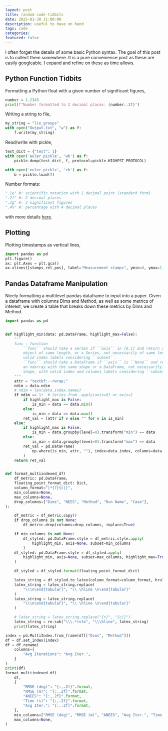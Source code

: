 ```yaml
---
layout: post
title: random code tidbits
date: 2025-01-30 11:00:00
description: useful to have on hand
tags: code
categories: 
featured: false
---
```


I often forget the details of some basic Python syntax.
The goal of this post is to collect them 
somewhere. It is a pure convenience post as these are easily googleable. 
I expand and refine on these as time allows. 

<!-- ````markdown
```c++
code code code
```
```` -->
## Python Function Tidbits
Formatting a Python float with a given number of significant figures,
```python
number = 1.2345
print(f"Number formatted to 2 decimal places: {number:.2f}")
```
Writing a string to file, 
```python
my_string = "lie_groups"
with open("Output.txt", "w") as f:
    f.write(my_string)
```
Read/write with pickle, 
```python
test_dict = {"test": 1}
with open('euler.pickle', 'wb') as f:
    pickle.dump(test_dict, f, protocol=pickle.HIGHEST_PROTOCOL)

with open('euler.pickle', 'rb') as f:
    b = pickle.load(f)
```
Number formats: 
```python
".1e" #: scientific notation with 1 decimal point (standard form)
".2f" #: 2 decimal places
".3g" #: 3 significant figures
".4%" #: percentage with 4 decimal places
```
with more details <a href="https://docs.python.org/3/library/string.html#formatspec">here</a>. 
## Plotting
Plotting timestamps as vertical lines, 
```python 
import pandas as pd
plt.figure()
ax: plt.Axes = plt.gca()
ax.vlines([stamps_rel_pos], label="Measurement stamps", ymin=0, ymax=1, colors="red")
```
## Pandas Dataframe Manipulation
Nicely formatting a multilevel pandas dataframe to input into a paper. 
Given a dataframe with columns Dims and Method, as well as some metrics of interest, 
we create a table that breaks down these metrics by Dims and Method. 

```python 
import pandas as pd


def highlight_min(data: pd.DataFrame, highlight_max=False):
    """
    func : function
        ``func`` should take a Series if ``axis`` in [0,1] and return a list-like
        object of same length, or a Series, not necessarily of same length, with
        valid index labels considering ``subset``.
        ``func`` should take a DataFrame if ``axis`` is ``None`` and return either
        an ndarray with the same shape or a DataFrame, not necessarily of the same
        shape, with valid index and columns labels considering ``subset``.
    """
    attr = "textbf:--rwrap;"
    ndim = data.ndim
    # ndim = len(data.index.names)
    if ndim == 1:  # Series from .apply(axis=0) or axis=1
        if highlight_max is False:
            is_min = data == data.min()
        else:
            is_min = data == data.max()
        ret_val = [attr if v else "" for v in is_min]
    else:
        if highlight_max is False:
            is_min = data.groupby(level=0).transform("min") == data
        else:
            is_min = data.groupby(level=0).transform("max") == data
        ret_val = pd.DataFrame(
            np.where(is_min, attr, ""), index=data.index, columns=data.columns
        )
    return ret_val


def format_multiindexed_df(
    df_metric: pd.DataFrame,
    floating_point_format_dict: Dict,
    column_format="|*{7}{c|}",
    min_columns=None,
    max_columns=None,
    drop_columns=["Dims", "NEES", "Method", "Run Name", "Case"],
):

    df_metric = df_metric.copy()
    if drop_columns is not None:
        df_metric.drop(columns=drop_columns, inplace=True)

    if min_columns is not None:
        df_styled: pd.DataFrame.style = df_metric.style.apply(
            highlight_min, axis=None, subset=min_columns
        )
    df_styled: pd.DataFrame.style = df_styled.apply(
        highlight_min, axis=None, subset=max_columns, highlight_max=True
    )

    df_styled = df_styled.format(floating_point_format_dict)

    latex_string = df_styled.to_latex(column_format=column_format, hrules=True)
    latex_string = latex_string.replace(
        "\\\n\end{tabular}", "\\ \hline \n\end{tabular}"
    )
    latex_string = latex_string.replace(
        "\\\n\end{tabular}", "\\ \hline \n\end{tabular}"
    )

    # latex_string = latex_string.replace("{r}", "{c|}")
    latex_string = re.sub("\\\.*rule", "\\\hline", latex_string)
    print(latex_string)

index = pd.MultiIndex.from_frame(df[["Dims", "Method"]])
df = df.set_index(index)
df = df.rename(
    columns={
        "Avg Iterations": "Avg Iter.",
    }
)
print(df)
format_multiindexed_df(
    df,
    {
        "RMSE (deg)": "{:,.2f}".format,
        "RMSE (m)": "{:,.2f}".format,
        "ANEES": "{:,.2f}".format,
        "Time (s)": "{:,.2f}".format,
        "Avg Iter.": "{:,.2f}".format,
    },
    min_columns=["RMSE (deg)", "RMSE (m)", "ANEES", "Avg Iter.", "Time (s)"],
    max_columns=None,
)

```